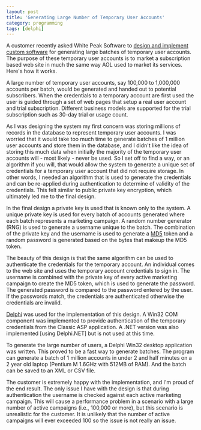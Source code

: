 ```yaml
---
layout: post
title: 'Generating Large Number of Temporary User Accounts'
category: programming
tags: [delphi]
---
```


A customer recently asked White Peak Software to [design and implement custom software](http://www.whitepeaksoftware.com/) for generating large batches of temporary user accounts.  The purpose of these temporary user accounts is to market a subscription based web site in much the same way AOL used to market its services.  Here's how it works.

A large number of temporary user accounts, say 100,000 to 1,000,000 accounts per batch, would be generated and handed out to potential subscribers.  When the credentials to a temporary account are first used the user is guided through a set of web pages that setup a real user account and trial subscription.  Different business models are supported for the trial subscription such as 30-day trial or usage count.

As I was designing the system my first concern was storing millions of records in the database to represent temporary user accounts.  I was worried that it would take too much time to generate batches of 1 million user accounts and store them in the database, and I didn't like the idea of storing this much data when initially the majority of the temporary user accounts will - most likely - never be used.  So I set off to find a way, or an algorithm if you will, that would allow the system to generate a unique set of credentials for a temporary user account that did not require storage.  In other words, I needed an algorithm that is used to generate the credentials and can be re-applied during authentication to determine of validity of the credentials.  This felt similar to public private key encryption, which ultimately led me to the final design.

In the final design a private key is used that is known only to the system.  A unique private key is used for every batch of accounts generated where each batch represents a marketing campaign.  A random number generator (RNG) is used to generate a username unique to the batch.  The combination of the private key and the username is used to generate a [MD5](http://en.wikipedia.org/wiki/Md5) token and a random password is generated based on the bytes that makeup the MD5 token.

The beauty of this design is that the same algorithm can be used to authenticate the credentials for the temporary account.  An individual comes to the web site and uses the temporary account credentials to sign in.  The username is combined with the private key of every active marketing campaign to create the MD5 token, which is used to generate the password.  The generated password is compared to the password entered by the user.  If the passwords match, the credentials are authenticated otherwise the credentials are invalid.

[Delphi](http://www.borland.com/delphi) was used for the implementation of this design.  A Win32 COM component was implemented to provide authentication of the temporary credentials from the Classic ASP application.  A .NET version was also implemented \[using Delphi.NET\] but is not used at this time.

To generate the large number of users, a Delphi Win32 desktop application was written.  This proved to be a fast way to generate batches.  The program can generate a batch of 1 million accounts in under 2 and half minutes on a 2 year old laptop (Pentium M 1.6GHz with 512MB of RAM).  And the batch can be saved to an XML or CSV file.

The customer is extremely happy with the implementation, and I'm proud of the end result.  The only issue I have with the design is that during authentication the username is checked against each active marketing campaign.  This will cause a performance problem in a scenario with a large number of active campaigns (i.e., 100,000 or more), but this scenario is unrealistic for the customer.  It is unlikely that the number of active campaigns will ever exceeded 100 so the issue is not really an issue.
